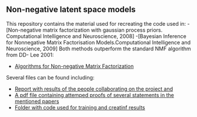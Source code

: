 ## Non-negative latent space models

This repository contains the material used for recreating the code used in:
-[Non-negative matrix factorization with gaussian process priors. Computational Intelligence and Neuroscience, 2008]
-[Bayesian Inference for Nonnegative Matrix Factorisation Models.Computational Intelligence and Neuroscience, 2009]
Both methods outperform the standard NMF algorithm from DD- Lee 2001:
- [Algorithms for Non-negative Matrix Factorization](https://papers.nips.cc/paper/1861-algorithms-for-non-negative-matrix-factorization)

Several files can be found including:
- [Report with results of the people collaborating on the project and](AML_preport.pdf)
- [A pdf file containing attemped proofs of several statements in the mentioned papers](AML_appendix.pdf)
- [Folder with code used for training and creatinf results](Code)
